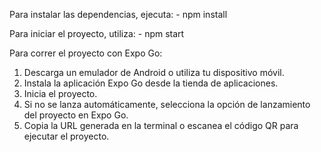 Para instalar las dependencias, ejecuta:
    - npm install
    
Para iniciar el proyecto, utiliza:
    - npm start


Para correr el proyecto con Expo Go:

1) Descarga un emulador de Android o utiliza tu dispositivo móvil.
2) Instala la aplicación Expo Go desde la tienda de aplicaciones.
3) Inicia el proyecto.
4) Si no se lanza automáticamente, selecciona la opción de lanzamiento del proyecto en Expo Go.
5) Copia la URL generada en la terminal o escanea el código QR para ejecutar el proyecto.

